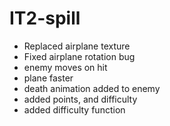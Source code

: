 # IT2-spill

* Replaced airplane texture
* Fixed airplane rotation bug
* enemy moves on hit
* plane faster
* death animation added to enemy
* added points, and difficulty
* added difficulty function